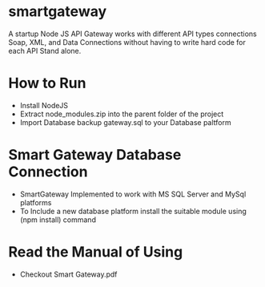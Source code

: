 # smartgateway
A startup Node JS API Gateway works with different API types connections Soap, XML, and Data Connections without having to write hard code for each API Stand alone. 

# How to Run
- Install NodeJS
- Extract node_modules.zip into the parent folder of the project
- Import Database backup gateway.sql to your Database paltform

# Smart Gateway Database Connection 
- SmartGateway Implemented to work with MS SQL Server and MySql platforms
- To Include a new database platform install the suitable module using (npm install) command


# Read the Manual of Using
- Checkout Smart Gateway.pdf 
